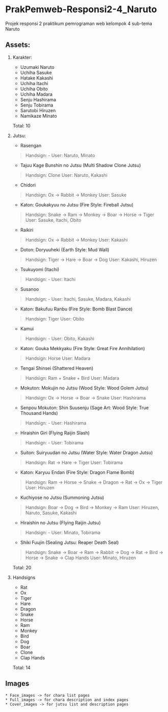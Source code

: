 # PrakPemweb-Responsi2-4_Naruto
 Projek responsi 2 praktikum pemrograman web kelompok 4 sub-tema Naruto

## Assets:
1. Karakter:
    * Uzumaki Naruto
    * Uchiha Sasuke
    * Hatake Kakashi
    * Uchiha Itachi
    * Uchiha Obito
    * Uchiha Madara
    * Senju Hashirama
    * Senju Tobirama
    * Sarutobi Hiruzen
    * Namikaze Minato

    Total: 10

2. Jutsu:
    * Rasengan
    >Handsign: -
    >User: Naruto, Minato
    * Tajuu Kage Bunshin no Jutsu (Multi Shadow Clone Jutsu)
    >Handsign: Clone
    >User: Naruto, Kakashi
    * Chidori
    >Handsign: Ox → Rabbit → Monkey
    >User: Sasuke
    * Katon: Goukakyuu no Jutsu (Fire Style: Fireball Jutsu)
    >Handsign: Snake → Ram → Monkey → Boar → Horse → Tiger
    >User: Sasuke, Itachi, Obito
    * Raikiri
    >Handsign: Ox → Rabbit → Monkey
    >User: Kakashi
    * Doton: Doryuuheki (Earth Style: Mud Wall)
    >Handsign: Tiger → Hare → Boar → Dog
    >User: Kakashi, Hiruzen
    * Tsukuyomi (Itachi)
    >Handsign: -
    >User: Itachi
    * Susanoo
    >Handsign: -
    >User: Itachi, Sasuke, Madara, Kakashi
    * Katon: Bakufuu Ranbu (Fire Style: Bomb Blast Dance)
    >Handsign: Tiger
    >User: Obito
    * Kamui
    >Handsign: -
    >User: Obito, Kakashi
    * Katon: Gouka Mekkyaku (Fire Style: Great Fire Annihilation)
    >Handsign: Horse
    >User: Madara
    * Tengai Shinsei (Shattered Heaven)
    >Handsign: Ram + Snake + Bird
    >User: Madara
    * Mokuton: Mokujin no Jutsu (Wood Style: Wood Golem Jutsu)
    >Handsign: Ox → Horse → Boar → Snake
    >User: Hashirama
    * Senpou Mokuton: Shin Suusenju (Sage Art: Wood Style: True Thousand Hands)
    >Handsign: -
    >User: Hashirama
    * Hiraishin Giri (Flying Raijin Slash)
    >Handsign: -
    >User: Tobirama
    * Suiton: Suiryuudan no Jutsu (Water Style: Water Dragon Jutsu)
    >Handsign: Rat → Hare → Tiger
    >User: Tobirama
    * Katon: Karyuu Endan (Fire Style: Dragon Flame Bomb)
    >Handsign: Ram → Horse → Snake → Dragon → Rat → Ox → Tiger
    >User: Hiruzen
    * Kuchiyose no Jutsu (Summoning Jutsu)
    >Handsign: Boar → Dog → Bird → Monkey → Ram
    >User: Hiruzen, Naruto, Sasuke, Kakashi
    * Hiraishin no Jutsu (Flying Raijin Jutsu)
    >Handsign: -
    >User: Minato, Tobirama
    * Shiki Fuujin (Sealing Jutsu: Reaper Death Seal)
    >Handsign: Snake → Boar → Ram → Rabbit → Dog → Rat → Bird → Horse → Snake → Clap Hands
    >User: Minato, Hiruzen

    Total: 20

3. Handsigns
    * Rat
    * Ox
    * Tiger
    * Hare
    * Dragon
    * Snake
    * Horse
    * Ram
    * Monkey
    * Bird
    * Dog
    * Boar
    * Clone
    * Clap Hands

    Total: 14

## Images
    * Face_images -> for chara list pages
    * Full_images -> for chara description and index pages
    * Cover_images -> for jutsu list and description pages